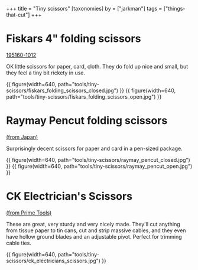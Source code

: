 +++
title = "Tiny scissors"
[taxonomies]
by = ["jarkman"]
tags = ["things-that-cut"]
+++

# Fiskars 4" folding scissors 

[195160-1012](https://www.fiskars.com/en-us/crafting-and-sewing/products/scissors-and-shears/folding-scissors-4-195160-1012)

OK little scissors for paper, card, cloth. They do fold up nice and small, but they feel a tiny bit rickety in use.

{{ figure(width=640, path="tools/tiny-scissors/fiskars_folding_scissors_closed.jpg") }}
{{ figure(width=640, path="tools/tiny-scissors/fiskars_folding_scissors_open.jpg") }}


# Raymay Pencut folding scissors

[(from Japan)](https://www.japantrendshop.com/raymay-pencut-scissors-p-2111.html)

Surprisingly decent scissors for paper and card in a pen-sized package.


{{ figure(width=640, path="tools/tiny-scissors/raymay_pencut_closed.jpg") }}
{{ figure(width=640, path="tools/tiny-scissors/raymay_pencut_open.jpg") }}

# CK Electrician's Scissors

[(from Prime Tools)](https://www.primetools.co.uk/product/ck-492001-heavy-duty-electricians-scissors-140mm-soft-cable-tape-ties/)

These are great, very sturdy and very nicely made. They'll cut anything from tissue paper to tin cans, cut and strip massive cables, and they even have hollow ground blades and an adjustable pivot. Perfect for trimming cable ties.

{{ figure(width=640, path="tools/tiny-scissors/ck_electricians_scissors.jpg") }}
